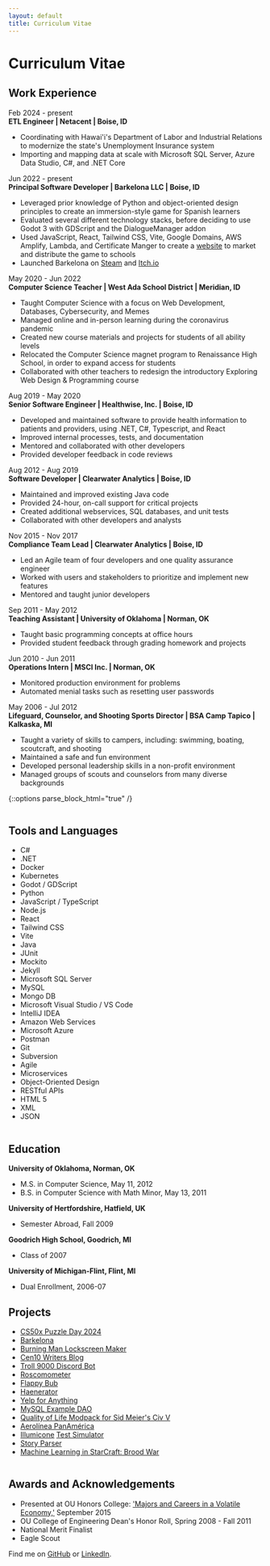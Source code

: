 ```yaml
---
layout: default
title: Curriculum Vitae
---
```


# Curriculum Vitae  

## Work Experience
Feb 2024 - present  
<b class="highlight">ETL Engineer | Netacent | Boise, ID</b>
* Coordinating with Hawai'i's Department of Labor and Industrial Relations to modernize the state's Unemployment Insurance system
* Importing and mapping data at scale with Microsoft SQL Server, Azure Data Studio, C#, and .NET Core

Jun 2022 - present  
<b class="highlight">Principal Software Developer | Barkelona LLC | Boise, ID</b>
* Leveraged prior knowledge of Python and object-oriented design principles to create an immersion-style game for Spanish learners
* Evaluated several different technology stacks, before deciding to use Godot 3 with GDScript and the DialogueManager addon 
* Used JavaScript, React, Tailwind CSS, Vite, Google Domains, AWS Amplify, Lambda, and Certificate Manger to create a [website](https://www.barkelona.com/) to market and distribute the game to schools
* Launched Barkelona on [Steam](https://store.steampowered.com/app/2434300/Barkelona) and [Itch.io](https://hoodmentality.itch.io/barkelona)

May 2020 - Jun 2022  
<b class="highlight">Computer Science Teacher | West Ada School District | Meridian, ID</b>
* Taught Computer Science with a focus on Web Development, Databases, Cybersecurity, and Memes
* Managed online and in-person learning during the coronavirus pandemic
* Created new course materials and projects for students of all ability levels
* Relocated the Computer Science magnet program to Renaissance High School, in order to expand access for students
* Collaborated with other teachers to redesign the introductory Exploring Web Design & Programming course

Aug 2019 - May 2020  
<b class="highlight">Senior Software Engineer | Healthwise, Inc. | Boise, ID</b>  
* Developed and maintained software to provide health information to patients and providers, using .NET, C#, Typescript, and React
* Improved internal processes, tests, and documentation
* Mentored and collaborated with other developers
* Provided developer feedback in code reviews

Aug 2012 - Aug 2019  
<b class="highlight">Software Developer | Clearwater Analytics | Boise, ID</b>
* Maintained and improved existing Java code  
* Provided 24-hour, on-call support for critical projects
* Created additional webservices, SQL databases, and unit tests  
* Collaborated with other developers and analysts

Nov 2015 - Nov 2017  
<b class="highlight">Compliance Team Lead | Clearwater Analytics | Boise, ID</b>
* Led an Agile team of four developers and one quality assurance engineer  
* Worked with users and stakeholders to prioritize and implement new features  
* Mentored and taught junior developers

Sep 2011 - May 2012  
<b class="highlight">Teaching Assistant | University of Oklahoma | Norman, OK</b>  
* Taught basic programming concepts at office hours
* Provided student feedback through grading homework and projects

Jun 2010 - Jun 2011  
<b class="highlight">Operations Intern | MSCI Inc. | Norman, OK</b>  
* Monitored production environment for problems
* Automated menial tasks such as resetting user passwords

May 2006 - Jul 2012  
<b class="highlight">Lifeguard, Counselor, and Shooting Sports Director | BSA Camp Tapico | Kalkaska, MI</b>  
* Taught a variety of skills to campers, including: swimming, boating, scoutcraft, and shooting
* Maintained a safe and fun environment
* Developed personal leadership skills in a non-profit environment
* Managed groups of scouts and counselors from many diverse backgrounds


{::options parse_block_html="true" /}
<div class="row">
<div class="column">

## Tools and Languages
* C#
* .NET
* Docker
* Kubernetes
* Godot / GDScript
* Python
* JavaScript / TypeScript
* Node.js
* React
* Tailwind CSS
* Vite
* Java
* JUnit
* Mockito
* Jekyll
* Microsoft SQL Server
* MySQL
* Mongo DB
* Microsoft Visual Studio / VS Code
* IntelliJ IDEA
* Amazon Web Services 
* Microsoft Azure
* Postman
* Git
* Subversion
* Agile
* Microservices
* Object-Oriented Design
* RESTful APIs
* HTML 5
* XML
* JSON

</div>
<div class="column">

## Education
<b class="highlight">University of Oklahoma, Norman, OK</b>
* M.S. in Computer Science, May 11, 2012  
* B.S. in Computer Science with Math Minor, May 13, 2011  

<b class="highlight">University of Hertfordshire, Hatfield, UK</b>
* Semester Abroad, Fall 2009  

<b class="highlight">Goodrich High School, Goodrich, MI</b>  
* Class of 2007

<b class="highlight">University of Michigan-Flint, Flint, MI</b>
* Dual Enrollment, 2006-07  

## Projects
* [CS50x Puzzle Day 2024](/images/CS50x2024-cert.png)
* [Barkelona](https://www.barkelona.com)
* [Burning Man Lockscreen Maker](/2023/08/05/lockscreen.html)
* [Cen10 Writers Blog](https://cen10writers.github.io/)
* [Troll 9000 Discord Bot](/2021/05/31/discord-bot.html)
* [Roscomometer](/2021/03/01/roscomometer.html)
* [Flappy Bub](/2020/12/12/flappy-bub.html)
* [Haenerator](/2020/12/08/haenerator.html)
* [Yelp for Anything](https://github.com/timburr1/yelpForAnything)
* [MySQL Example DAO](https://github.com/timburr1/MySqlTest)
* [Quality of Life Modpack for Sid Meier's Civ V](/2020/08/01/civ-v-modpack.html)
* [Aerolínea PanAmérica](/2020/01/10/panam-notes.html)
* [Illumicone](https://illumicone.com/) [Test Simulator](https://github.com/skipzone/Illumicone/tree/master/simulator)
* [Story Parser](/StoryParser.html)
* [Machine Learning in StarCraft: Brood War](/papers/burr2011.pdf)

</div>
</div>


## Awards and Acknowledgements
* Presented at OU Honors College: ['Majors and Careers in a Volatile Economy,'](/2017/02/04/ou-talk.html) September 2015  
* OU College of Engineering Dean's Honor Roll, Spring 2008 - Fall 2011  
* National Merit Finalist  
* Eagle Scout  


Find me on [GitHub](https://github.com/timburr1) or [LinkedIn](http://www.linkedin.com/pub/timothy-burr/66/a88/a39).
